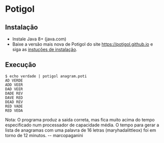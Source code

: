 # Potigol

## Instalação

 - Instale Java 8+ (java.com)
 - Baixe a versão mais nova de Potigol do site https://potigol.github.io e siga as [instuções de instalação](https://github.com/potigol/potigol#instala%C3%A7%C3%A3o).

## Execução

````terminal
$ echo verdade | potigol anagram.poti
AD VERDE
ADD VEER
DAD VEER
DADE REV
DAVE RED
DEAD REV
RED VADE
RED VEDA
````

Nota: O programa produz a saida correta, mas fica muito acima do tempo especificado num processador de capacidade média. O tempo
para gerar a lista de anagramas com uma palavra de 16 letras (maryhadalittleox) foi em torno de 12 minutos. -- marcopaganini
